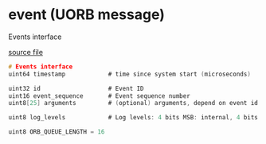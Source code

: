 # event (UORB message)

Events interface

[source file](https://github.com/PX4/PX4-Autopilot/blob/main/msg/event.msg)

```c
# Events interface
uint64 timestamp            # time since system start (microseconds)

uint32 id                   # Event ID
uint16 event_sequence       # Event sequence number
uint8[25] arguments         # (optional) arguments, depend on event id

uint8 log_levels            # Log levels: 4 bits MSB: internal, 4 bits LSB: external

uint8 ORB_QUEUE_LENGTH = 16

```
